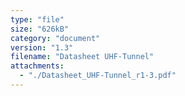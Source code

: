 ```yaml
---
type: "file"
size: "626kB"
category: "document"
version: "1.3"
filename: "Datasheet UHF-Tunnel"
attachments:
  - "./Datasheet_UHF-Tunnel_r1-3.pdf"
---
```

